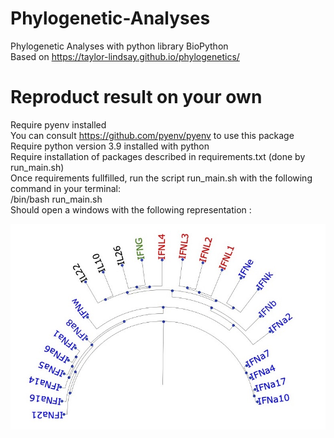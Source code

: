 # Phylogenetic-Analyses
Phylogenetic Analyses with python library BioPython<br>
Based on https://taylor-lindsay.github.io/phylogenetics/

# Reproduct result on your own
Require pyenv installed<br>
You can consult https://github.com/pyenv/pyenv to use this package<br>
Require python version 3.9 installed with python<br>
Require installation of packages described in requirements.txt (done by run_main.sh)<br>
Once requirements fullfilled, run the script run_main.sh with the following command in your terminal:<br>
/bin/bash run_main.sh<br>
Should open a windows with the following representation :<br>

![Screenshot](Phylogenetic-Analyses.jpg)
